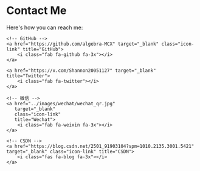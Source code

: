 # Contact Me

Here's how you can reach me:

<div class="contact-icons">
    <!-- 邮箱 -->
    <a href="mailto:shannon20051127@gmail.com" target="_blank" class="icon-link" title="Email">
        <i class="fas fa-envelope fa-3x"></i>
    </a>
    
    <!-- GitHub -->
    <a href="https://github.com/algebra-MCX" target="_blank" class="icon-link" title="GitHub">
        <i class="fab fa-github fa-3x"></i>
    </a>
    
    <a href="https://x.com/Shannon20051127" target="_blank" title="Twitter">
        <i class="fab fa-twitter"></i>
    </a>
    
    <!-- 微信 -->
    <a href="../images/wechat/wechat_qr.jpg" 
       target="_blank" 
       class="icon-link" 
       title="Wechat">
        <i class="fab fa-weixin fa-3x"></i>
    </a>
    
    <!-- CSDN -->
    <a href="https://blog.csdn.net/2501_91903104?spm=1010.2135.3001.5421" target="_blank" class="icon-link" title="CSDN">
        <i class="fas fa-blog fa-3x"></i>
    </a>
</div>

